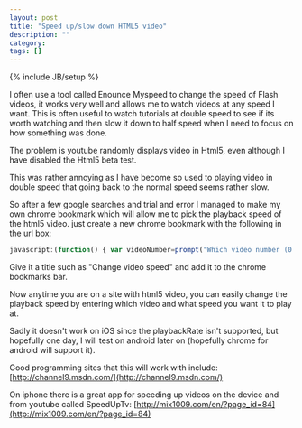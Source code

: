 ```yaml
---
layout: post
title: "Speed up/slow down HTML5 video"
description: ""
category:
tags: []
---
```

{% include JB/setup %}

I often use a tool called Enounce Myspeed to change the speed of Flash videos, it works very well and allows me to watch videos at any speed I want. This is often useful to watch tutorials at double speed to see if its worth watching and then slow it down to half speed when I need to focus on how something was done.

The problem is youtube randomly displays video in Html5, even although I have disabled the Html5 beta test.

This was rather annoying as I have become so used to playing video in double speed that going back to the normal speed seems rather slow.

So after a few google searches and trial and error I managed to make my own chrome bookmark which will allow me to pick the playback speed of the html5 video. just create a new chrome bookmark with the following in the url box:

```javascript
javascript:(function() { var videoNumber=prompt("Which video number (0 to x)","0"); var playbackSpeed=prompt("Playback speed?","2.0"); document.getElementsByTagName("video")[videoNumber].playbackRate=playbackSpeed;})();
```
Give it a title such as "Change video speed" and add it to the chrome bookmarks bar.

Now anytime you are on a site with html5 video, you can easily change the playback speed by entering which video and what speed you want it to play at.

Sadly it doesn't work on iOS since the playbackRate isn't supported, but hopefully one day, I will test on android later on (hopefully chrome for android will support it).

Good programming sites that this will work with include:
[http://channel9.msdn.com/](http://channel9.msdn.com/)

On iphone there is a great app for speeding up videos on the device and from youtube called SpeedUpTv:
[http://mix1009.com/en/?page_id=84](http://mix1009.com/en/?page_id=84)